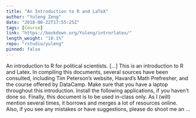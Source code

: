 ```yaml
---
title: "An Introduction to R and LaTeX"
author: "Yuleng Zeng"
date: "2018-08-22T17:55:25Z"
tags: [Course]
link: "https://bookdown.org/Yuleng/introrlatex/"
length_weight: "10.1%"
repo: "rstudio/yuleng"
pinned: false
---
```


An introduction to R for political scientists. [...] This is an introduction to R and Latex. In compiling this documents, several sources have been consulted, including Tim Peterson’s website, Havard’s Math Prefresher, and the course offered by DataCamp. Make sure that you have a laptop throughout this introduction. Install the following applications, if you haven’t done so. Finally, this document is to be used in-class only. As I (will) mention several times, it borrows and merges a lot of resources online. Also, if you see any mistakes or have suggestions, please do shoot me an ...
